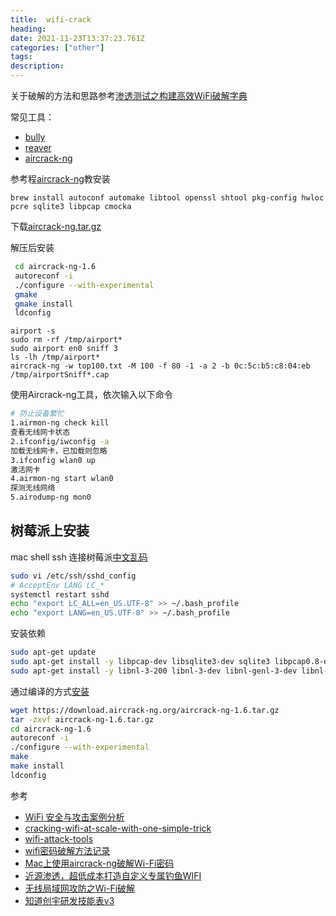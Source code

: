 ```yaml
---
title:  wifi-crack
heading: 
date: 2021-11-23T13:37:23.761Z
categories: ["other"]
tags: 
description: 
---
```


关于破解的方法和思路参考[渗透测试之构建高效WiFi破解字典](https://www.anquanke.com/post/id/219315)

常见工具：  

- [bully](https://www.kali.org/tools/bully/)
- [reaver](https://www.kali.org/tools/reaver/)
- [aircrack-ng](https://www.aircrack-ng.org/doku.php?id=install_aircrack#installing_on_mac_osx)


参考程[aircrack-ng](https://github.com/aircrack-ng/aircrack-ng)教安装
``` 
brew install autoconf automake libtool openssl shtool pkg-config hwloc pcre sqlite3 libpcap cmocka
```
下载[aircrack-ng.tar.gz](https://www.aircrack-ng.org/doku.php?id=install_aircrack#installing_on_mac_osx)

解压后安装
```bash
 cd aircrack-ng-1.6
 autoreconf -i
 ./configure --with-experimental
 gmake
 gmake install
 ldconfig
```


```
airport -s
sudo rm -rf /tmp/airport*
sudo airport en0 sniff 3
ls -lh /tmp/airport*
aircrack-ng -w top100.txt -M 100 -f 80 -1 -a 2 -b 0c:5c:b5:c8:04:eb /tmp/airportSniff*.cap
```



使用Aircrack-ng工具，依次输入以下命令  

```bash
# 防止设备繁忙  
1.airmon-ng check kill  
查看无线网卡状态
2.ifconfig/iwconfig -a
加载无线网卡，已加载则忽略
3.ifconfig wlan0 up
激活网卡
4.airmon-ng start wlan0
探测无线网络
5.airodump-ng mon0
```

## 树莓派上安装

mac shell ssh 连接树莓派[中文乱码](https://monsoir.github.io/Notes/RaspberryPie/raspberry-ssh-locale.html)
```bash
sudo vi /etc/ssh/sshd_config
# AcceptEnv LANG LC_*
systemctl restart sshd
echo "export LC_ALL=en_US.UTF-8" >> ~/.bash_profile
echo "export LANG=en_US.UTF-8" >> ~/.bash_profile
```

安装依赖
```bash
sudo apt-get update
sudo apt-get install -y libpcap-dev libsqlite3-dev sqlite3 libpcap0.8-dev libssl-dev build-essential iw tshark subversion ethtool
sudo apt-get install -y libnl-3-200 libnl-3-dev libnl-genl-3-dev libnl-genl-3-200
```

通过编译的方式[安装](https://www.aircrack-ng.org/doku.php?id=install_aircrack#compiling_and_installing) 
```bash
wget https://download.aircrack-ng.org/aircrack-ng-1.6.tar.gz
tar -zxvf aircrack-ng-1.6.tar.gz
cd aircrack-ng-1.6
autoreconf -i
./configure --with-experimental
make
make install
ldconfig
```



参考  
- [WiFi 安全与攻击案例分析](https://paper.seebug.org/1159/)
- [cracking-wifi-at-scale-with-one-simple-trick](https://www.cyberark.com/resources/threat-research-blog/cracking-wifi-at-scale-with-one-simple-trick)
- [wifi-attack-tools](https://linuxhint.com/wireless-attack-tools-kali-linux/)
- [wifi密码破解方法记录](https://www.jianshu.com/p/44d54b5369d8)
- [Mac上使用aircrack-ng破解Wi-Fi密码](https://uare.github.io/2016/cracking-wifi-by-aircrack-ng-on-mac)
- [近源渗透，超低成本打造自定义专属钓鱼WIFI](https://www.freebuf.com/articles/wireless/272733.html)
- [无线局域网攻防之Wi-Fi破解](https://www.freebuf.com/articles/wireless/280568.html)
- [知道创宇研发技能表v3](https://blog.knownsec.com/Knownsec_RD_Checklist/index.html)